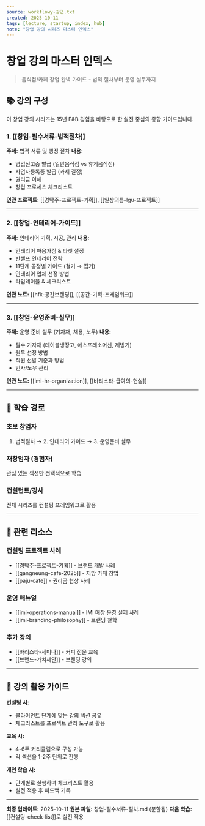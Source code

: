 ```yaml
---
source: workflowy-강연.txt
created: 2025-10-11
tags: [lecture, startup, index, hub]
note: "창업 강의 시리즈 마스터 인덱스"
---
```


# 창업 강의 마스터 인덱스

> 음식점/카페 창업 완벽 가이드 - 법적 절차부터 운영 실무까지

## 📚 강의 구성

이 창업 강의 시리즈는 15년 F&B 경험을 바탕으로 한 실전 중심의 종합 가이드입니다.

### 1. [[창업-필수서류-법적절차]]
**주제:** 법적 서류 및 행정 절차
**내용:**
- 영업신고증 발급 (일반음식점 vs 휴게음식점)
- 사업자등록증 발급 (과세 결정)
- 권리금 이해
- 창업 프로세스 체크리스트

**연관 프로젝트:** [[경탁주-프로젝트-기획]], [[일상의틈-lgu-프로젝트]]

---

### 2. [[창업-인테리어-가이드]]
**주제:** 인테리어 기획, 시공, 관리
**내용:**
- 인테리어 마음가짐 & 타겟 설정
- 반셀프 인테리어 전략
- 11단계 공정별 가이드 (철거 → 집기)
- 인테리어 업체 선정 방법
- 타임테이블 & 체크리스트

**연관 노트:** [[hfk-공간브랜딩]], [[공간-기획-프레임워크]]

---

### 3. [[창업-운영준비-실무]]
**주제:** 운영 준비 실무 (기자재, 채용, 노무)
**내용:**
- 필수 기자재 (테이블냉장고, 에스프레소머신, 제빙기)
- 원두 선정 방법
- 직원 선발 기준과 방법
- 인사/노무 관리

**연관 노트:** [[imi-hr-organization]], [[바리스타-급여의-현실]]

---

## 🎯 학습 경로

### 초보 창업자
1. 법적절차 → 2. 인테리어 가이드 → 3. 운영준비 실무

### 재창업자 (경험자)
관심 있는 섹션만 선택적으로 학습

### 컨설턴트/강사
전체 시리즈를 컨설팅 프레임워크로 활용

---

## 🔗 관련 리소스

### 컨설팅 프로젝트 사례
- [[경탁주-프로젝트-기획]] - 브랜드 개발 사례
- [[gangneung-cafe-2025]] - 지방 카페 창업
- [[paju-cafe]] - 권리금 협상 사례

### 운영 매뉴얼
- [[imi-operations-manual]] - IMI 매장 운영 실제 사례
- [[imi-branding-philosophy]] - 브랜딩 철학

### 추가 강의
- [[바리스타-세미나]] - 커피 전문 교육
- [[브랜드-가치제안]] - 브랜딩 강의

---

## 📝 강의 활용 가이드

**컨설팅 시:**
- 클라이언트 단계에 맞는 강의 섹션 공유
- 체크리스트를 프로젝트 관리 도구로 활용

**교육 시:**
- 4-6주 커리큘럼으로 구성 가능
- 각 섹션을 1-2주 단위로 진행

**개인 학습 시:**
- 단계별로 실행하며 체크리스트 활용
- 실전 적용 후 피드백 기록

---

**최종 업데이트:** 2025-10-11
**원본 파일:** 창업-필수서류-절차.md (분할됨)
**다음 학습:** [[컨설팅-check-list]]로 실전 적용
